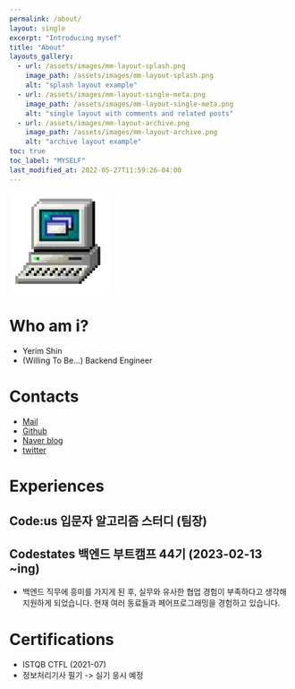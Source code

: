 ```yaml
---
permalink: /about/
layout: single
excerpt: "Introducing mysef"
title: "About"
layouts_gallery:
  - url: /assets/images/mm-layout-splash.png
    image_path: /assets/images/mm-layout-splash.png
    alt: "splash layout example"
  - url: /assets/images/mm-layout-single-meta.png
    image_path: /assets/images/mm-layout-single-meta.png
    alt: "single layout with comments and related posts"
  - url: /assets/images/mm-layout-archive.png
    image_path: /assets/images/mm-layout-archive.png
    alt: "archive layout example"
toc: true
toc_label: "MYSELF"
last_modified_at: 2022-05-27T11:59:26-04:00
---
```


![icon](/assets/logo.ico/apple-touch-icon.png)
# Who am i?
- Yerim Shin
- (Willing To Be...) Backend Engineer

# Contacts
- [Mail](21yrshin@naver.com)
- [Github](https://github.com/yelm-212)
- [Naver blog](https://blog.naver.com/21yrshin)
- [twitter](https://twitter.com/yelm_212)

# Experiences

## Code:us 입문자 알고리즘 스터디 (팀장)


## Codestates 백엔드 부트캠프 44기 (2023-02-13 ~ing)
- 백엔드 직무에 흥미를 가지게 된 후, 실무와 유사한 협업 경험이 부족하다고 생각해 지원하게 되었습니다. 현재 여러 동료들과 페어프로그래밍을 경험하고 있습니다.

# Certifications
- ISTQB CTFL (2021-07)
- 정보처리기사 필기 -> 실기 응시 예정